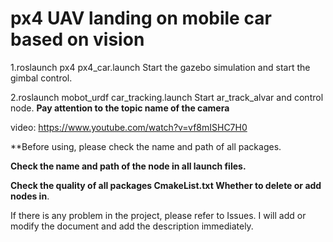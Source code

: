 # px4 UAV landing on mobile car based on vision


1.roslaunch px4 px4_car.launch
Start the gazebo simulation and start the gimbal control.


2.roslaunch mobot_urdf car_tracking.launch
Start ar_track_alvar and control node. **Pay attention to the topic name of the camera**



video: https://www.youtube.com/watch?v=vf8mISHC7H0


**Before using, please check the name and path of all packages.

**Check the name and path of the node in all launch files.**

**Check the quality of all packages CmakeList.txt Whether to delete or add nodes in**.



If there is any problem in the project, please refer to Issues. I will add or modify the document and add the description immediately.
